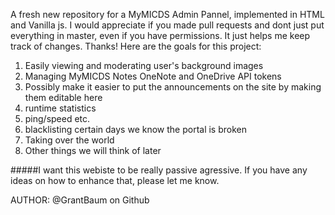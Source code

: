 A fresh new repository for a MyMICDS Admin Pannel, implemented in HTML and Vanilla js. I would appreciate if you made pull requests and dont just put everything in master, even if you have permissions. It just helps me keep track of changes. Thanks!
Here are the goals for this project:
1. Easily viewing and moderating user's background images
2. Managing MyMICDS Notes OneNote and OneDrive API tokens
3. Possibly make it easier to put the announcements on the site by making them editable here
4. runtime statistics
5. ping/speed etc.
6. blacklisting certain days we know the portal is broken
7. Taking over the world
8. Other things we will think of later

#####I want this webiste to be really passive agressive. If you have any ideas on how to enhance that, please let me know.

AUTHOR: @GrantBaum on Github